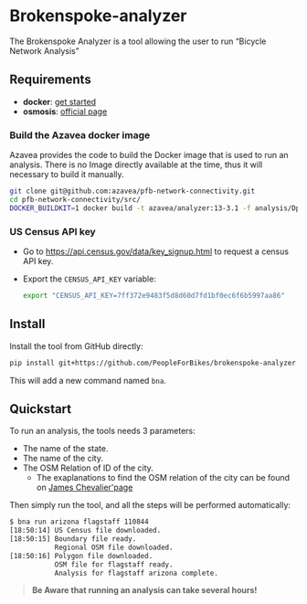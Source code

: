 # Brokenspoke-analyzer

The Brokenspoke Analyzer is a tool allowing the user to run “Bicycle Network
Analysis”

## Requirements

- **docker**: [get started](https://www.docker.com/get-started/)
- **osmosis**: [official page](https://osmcode.org/osmium-tool/)

### Build the Azavea docker image

Azavea provides the code to build the Docker image that is used to run an
analysis. There is no Image directly available at the time, thus it will
necessary to build it manually.

```bash
git clone git@github.com:azavea/pfb-network-connectivity.git
cd pfb-network-connectivity/src/
DOCKER_BUILDKIT=1 docker build -t azavea/analyzer:13-3.1 -f analysis/Dpckerfile
```

### US Census API key

- Go to <https://api.census.gov/data/key_signup.html> to request a census API key.
- Export the `CENSUS_API_KEY` variable:

  ```bash
  export "CENSUS_API_KEY=7ff372e9483f5d8d60d7fd1bf0ec6f6b5997aa86"
  ```

## Install

Install the tool from GitHub directly:

```bash
pip install git+https://github.com/PeopleForBikes/brokenspoke-analyzer
```

This will add a new command named `bna`.

## Quickstart

To run an analysis, the tools needs 3 parameters:

- The name of the state.
- The name of the city.
- The OSM Relation of ID of the city.
  - The exaplanations to find the OSM relation of the city can be found on
    [James Chevalier'page](https://github.com/JamesChevalier/cities#how-to-get-the-poly-file-for-a-specific-city=)

Then simply run the tool, and all the steps will be performed automatically:

```bash
$ bna run arizona flagstaff 110844
[18:50:14] US Census file downloaded.
[18:50:15] Boundary file ready.
           Regional OSM file downloaded.
[18:50:16] Polygon file downloaded.
           OSM file for flagstaff ready.
           Analysis for flagstaff arizona complete.
```

> **Be Aware that running an analysis can take several hours!**
